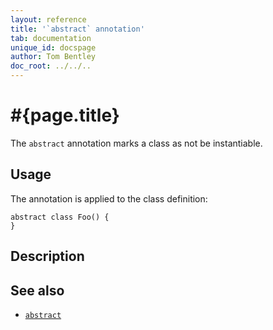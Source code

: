 ```yaml
---
layout: reference
title: '`abstract` annotation'
tab: documentation
unique_id: docspage
author: Tom Bentley
doc_root: ../../..
---
```


# #{page.title}

The `abstract` annotation marks a class as not be instantiable.

## Usage

The annotation is applied to the class definition:

<!-- try: -->
    abstract class Foo() {
    }

## Description

## See also

* [`abstract`](#{site.urls.apidoc_current}/#abstract)

